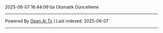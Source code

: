 2025-06-07 16:44:06'da Otomatik Güncelleme

---

Powered By [Open Ai Tx](https://github.com/OpenAiTx/OpenAiTx) | Last indexed: 2025-06-07

---